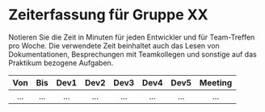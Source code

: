 # Zeiterfassung für Gruppe XX

Notieren Sie die Zeit in Minuten für jeden Entwickler und für Team-Treffen pro Woche.
Die verwendete Zeit beinhaltet auch das Lesen von Dokumentationen, Besprechungen mit Teamkollegen und sonstige auf das Praktikum bezogene Aufgaben. 

| Von | Bis | Dev1 | Dev2 | Dev3 | Dev4 | Dev5 | Meeting |
|:----:|:--:|:----:|:----:|:----:|:----:|:----:|:-------:|
|...   |... |...   |...   |...   |...   |...   |...      |
